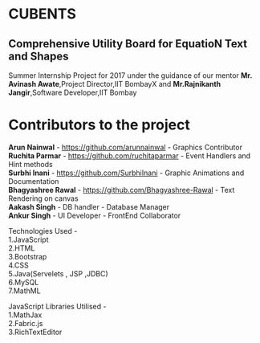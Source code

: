 # CUBENTS
## Comprehensive Utility Board for EquatioN Text and Shapes
Summer Internship Project for 2017 under the guidance of our mentor <b>Mr. Avinash Awate</b>,Project Director,IIT BombayX and <b>Mr.Rajnikanth Jangir</b>,Software Developer,IIT Bombay
# Contributors to the project
<b>Arun Nainwal</b> - https://github.com/arunnainwal - Graphics Contributor<br>
<b>Ruchita Parmar</b> - https://github.com/ruchitaparmar - Event Handlers and Hint methods<br>
<b>Surbhi Inani</b> - https://github.com/SurbhiInani - Graphic Animations and Documentation<br>
<b>Bhagyashree Rawal</b> - https://github.com/Bhagyashree-Rawal - Text Rendering on canvas<br>
<b>Aakash Singh</b> - DB handler - Database Manager<br>
<b>Ankur Singh</b> - UI Developer - FrontEnd Collaborator<br>

Technologies Used - <br>
1.JavaScript<br>
2.HTML<br>
3.Bootstrap<br>
4.CSS<br>
5.Java(Servelets , JSP  ,JDBC)<br>
6.MySQL<br>
7.MathML<br>

JavaScript Libraries Utilised - <br>
1.MathJax<br>
2.Fabric.js<br>
3.RichTextEditor<br>


